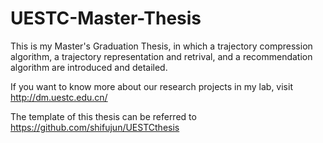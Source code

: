 # UESTC-Master-Thesis

This is my Master's Graduation Thesis, in which a trajectory compression algorithm, a trajectory representation and retrival, and a recommendation algorithm are introduced and detailed.

If you want to know more about our research projects in my lab, visit http://dm.uestc.edu.cn/

The template of this thesis can be referred to https://github.com/shifujun/UESTCthesis

